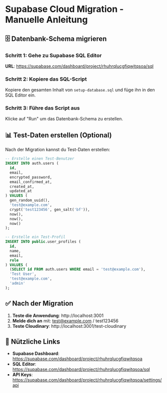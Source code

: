 # Supabase Cloud Migration - Manuelle Anleitung

## 🗄️ Datenbank-Schema migrieren

### Schritt 1: Gehe zu Supabase SQL Editor

**URL**: https://supabase.com/dashboard/project/rhuhrqlucgfiqwjtqsoa/sql

### Schritt 2: Kopiere das SQL-Script

Kopiere den gesamten Inhalt von `setup-database.sql` und füge ihn in den SQL Editor ein.

### Schritt 3: Führe das Script aus

Klicke auf "Run" um das Datenbank-Schema zu erstellen.

## 📊 Test-Daten erstellen (Optional)

Nach der Migration kannst du Test-Daten erstellen:

```sql
-- Erstelle einen Test-Benutzer
INSERT INTO auth.users (
  id,
  email,
  encrypted_password,
  email_confirmed_at,
  created_at,
  updated_at
) VALUES (
  gen_random_uuid(),
  'test@example.com',
  crypt('test123456', gen_salt('bf')),
  now(),
  now(),
  now()
);

-- Erstelle ein Test-Profil
INSERT INTO public.user_profiles (
  id,
  name,
  email,
  role
) VALUES (
  (SELECT id FROM auth.users WHERE email = 'test@example.com'),
  'Test User',
  'test@example.com',
  'admin'
);
```

## ✅ Nach der Migration

1. **Teste die Anwendung**: http://localhost:3001
2. **Melde dich an** mit: test@example.com / test123456
3. **Teste Cloudinary**: http://localhost:3001/test-cloudinary

## 🔗 Nützliche Links

- **Supabase Dashboard**: https://supabase.com/dashboard/project/rhuhrqlucgfiqwjtqsoa
- **SQL Editor**: https://supabase.com/dashboard/project/rhuhrqlucgfiqwjtqsoa/sql
- **API Keys**: https://supabase.com/dashboard/project/rhuhrqlucgfiqwjtqsoa/settings/api
